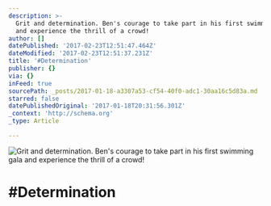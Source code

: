 ```yaml
---
description: >-
  Grit and determination. Ben's courage to take part in his first swimming gala
  and experience the thrill of a crowd!
author: []
datePublished: '2017-02-23T12:51:47.464Z'
dateModified: '2017-02-23T12:51:37.231Z'
title: '#Determination'
publisher: {}
via: {}
inFeed: true
sourcePath: _posts/2017-01-18-a3307a53-cf54-40f0-adc1-30aa16c5d83a.md
starred: false
datePublishedOriginal: '2017-01-18T20:31:56.301Z'
_context: 'http://schema.org'
_type: Article

---
```

![Grit and determination. Ben's courage to take part in his first swimming gala and experience the thrill of a crowd!](https://the-grid-user-content.s3-us-west-2.amazonaws.com/b1030627-2e33-47f2-ad95-b4f7f66005bb.jpg)

# \#Determination